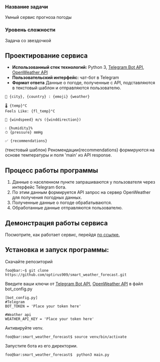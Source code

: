 ### Название задачи
Умный сервис прогноза погоды

### Уровень сложности 
Задача со звездочкой

## Проектирование сервиса
  - **Использованный стек технологий:** Python 3, [Telegram Bot API](https://core.telegram.org/bots/api), [OpenWeather API](https://openweathermap.org/api)
  - **Пользовательский интерфейс:** чат-бот в Telegram
  - **Формат ответа**
  Данные о погоде, полученные с API, подставляются в текстовый шаблон и отправляются пользователю.
   ```
  📍 {city}, {country} : {emoji} {weather}
  
  🌡 {temp}°C
  Feels Like: {fl_temp}°C
  
  💨 {windspeed} m/s ({winddirection})
  
  💧 {humidity}%
  ⏱ {pressure} mmHg
  
  ✅️ {recommendations}
   ```
   (текстовый шаблон)
   Рекомендации{recommendations} формируются на основе температуры и поля 'main' из API response.
  
## Процесс работы программы
  1. Данные о населенном пункте запрашиваются у пользователя через интерфейс Telegram бота.
  2. По этим данным формируется API запрос на сервер OpenWeather для получения погодных данных.
  3. Полученные данные о погоде обрабатываются.
  4. Обработанные данные отправляются пользователю.
  
## Демонстрация работы сервиса
 Посмотрите, как работает сервис, перейдя [по ссылке.](https://youtu.be/ke0G2mtqqlc)
 
## Установка и запуск программы:
Скачайте репозиторий 

 ```console
foo@bar:~$ git clone https://github.com/optirus909/smart_weather_forecast.git
 ```

Введите ваши ключи от [Telegram Bot API](https://core.telegram.org/bots/api), [OpenWeather API](https://openweathermap.org/api) в файл bot_config.py
 ```
 [bot_config.py]
 #Telegram
 BOT_TOKEN = 'Place your token here'

 #Weather api
 WEATHER_API_KEY = 'Place your token here'
 ```
  Активируйте venv.
 ```console
foo@bar:smart_weather_forecast$ source venv/bin/activate 
 ```
   Запустите бота из его директории.
 ```console
foo@bar:smart_weather_forecast$  python3 main.py 
```
